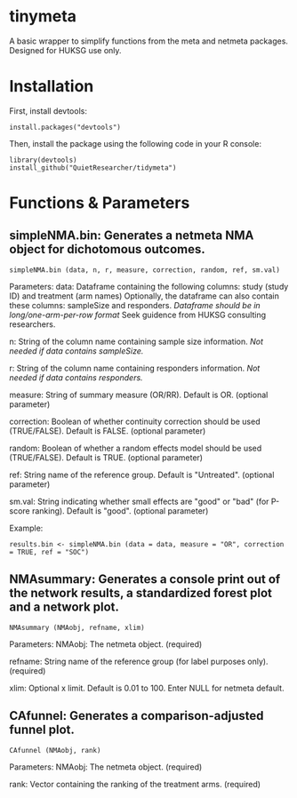 # tinymeta
A basic wrapper to simplify functions from the meta and netmeta packages. Designed for HUKSG use only.

# Installation
First, install devtools:
```
install.packages("devtools")
```
Then, install the package using the following code in your R console:
```
library(devtools)
install_github("QuietResearcher/tidymeta")
```

# Functions & Parameters
## simpleNMA.bin: Generates a netmeta NMA object for dichotomous outcomes.
```
simpleNMA.bin (data, n, r, measure, correction, random, ref, sm.val)
```
Parameters:
data: Dataframe containing the following columns: study (study ID) and treatment (arm names)
      Optionally, the dataframe can also contain these columns: sampleSize and responders.
      *Dataframe should be in long/one-arm-per-row format* Seek guidence from HUKSG consulting researchers.

n: String of the column name containing sample size information. *Not needed if data contains sampleSize.*

r: String of the column name containing responders information. *Not needed if data contains responders.*

measure: String of summary measure (OR/RR). Default is OR. (optional parameter)

correction: Boolean of whether continuity correction should be used (TRUE/FALSE). Default is FALSE. (optional parameter)

random: Boolean of whether a random effects model should be used (TRUE/FALSE). Default is TRUE. (optional parameter)

ref: String name of the reference group. Default is "Untreated". (optional parameter)

sm.val: String indicating whether small effects are "good" or "bad" (for P-score ranking). Default is "good". (optional parameter)

Example:
```
results.bin <- simpleNMA.bin (data = data, measure = "OR", correction = TRUE, ref = "SOC")
```



## NMAsummary: Generates a console print out of the network results, a standardized forest plot and a network plot.
```
NMAsummary (NMAobj, refname, xlim)
```
Parameters:
NMAobj: The netmeta object. (required)

refname: String name of the reference group (for label purposes only). (required)

xlim: Optional x limit. Default is 0.01 to 100. Enter NULL for netmeta default.



## CAfunnel: Generates a comparison-adjusted funnel plot.
```
CAfunnel (NMAobj, rank)
```
Parameters:
NMAobj: The netmeta object. (required)

rank: Vector containing the ranking of the treatment arms. (required)
